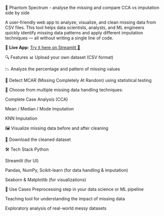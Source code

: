👻 Phantom Spectrum - analyse the missing and compare CCA vs imputation side by side

A user-friendly web app to analyze, visualize, and clean missing data from CSV files. This tool helps data scientists, analysts, and ML engineers quickly identify missing data patterns and apply different imputation techniques — all without writing a single line of code.

🔗 **Live App:** [Try it here on Streamlit 🚀](https://phantomspectrum-visualize-data-cleaning-techniques.streamlit.app/) 

🔍 Features
📊 Upload your own dataset (CSV format)

📉 Analyze the percentage and pattern of missing values

🔎 Detect MCAR (Missing Completely At Random) using statistical testing

🧮 Choose from multiple missing data handling techniques:

Complete Case Analysis (CCA)

Mean / Median / Mode Imputation

KNN Imputation

🖼 Visualize missing data before and after cleaning

💾 Download the cleaned dataset

🛠 Tech Stack
Python

Streamlit (for UI)

Pandas, NumPy, Scikit-learn (for data handling & imputation)

Seaborn & Matplotlib (for visualizations)

🤖 Use Cases
Preprocessing step in your data science or ML pipeline

Teaching tool for understanding the impact of missing data

Exploratory analysis of real-world messy datasets

